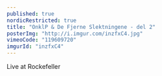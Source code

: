 ```yaml
---
published: true
nordicRestricted: true
title: "OnklP & De Fjerne Slektningene - del 2"
posterImg: "http://i.imgur.com/inzfxC4.jpg"
vimeoCode: "119609720"
imgurId: "inzfxC4"
---
```


Live at Rockefeller